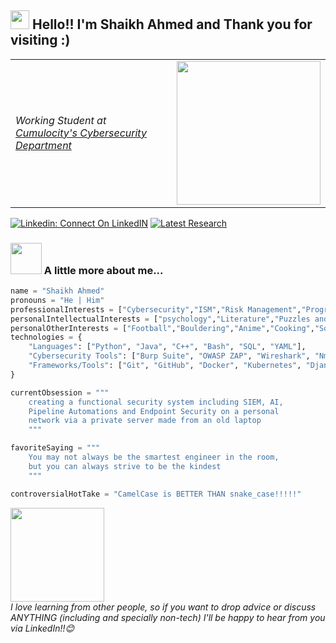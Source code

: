 <h2>
  <img src="https://media3.giphy.com/media/v1.Y2lkPTc5MGI3NjExcHhyZWd1bzVpYmwzdGFzaTM4YWlnazcyazVuemwxNmR2bnNxNWRzeSZlcD12MV9pbnRlcm5hbF9naWZfYnlfaWQmY3Q9Zw/gHPOb1fEVWu5GHL2tk/giphy.gif" width="30"/> 
  Hello!! I'm Shaikh Ahmed and Thank you for visiting :)
</h2>

<table>
  <tr>
    <td>
      <p>
        <em>Working Student at 
        <a href="https://www.cumulocity.com">Cumulocity's Cybersecurity Department</a></em>
      </p>
    </td>
    <td>
      <img src="https://media2.giphy.com/media/v1.Y2lkPTc5MGI3NjExaDVqNGZ2ZDkzMGwwd296dHRyYzg0eTdqYWo0MWdieG5jbm1uajVkbCZlcD12MV9pbnRlcm5hbF9naWZfYnlfaWQmY3Q9Zw/CuuSHzuc0O166MRfjt/giphy.gif" width="230">
    </td>
  </tr>
</table>

[![Linkedin: Connect On LinkedIN](https://img.shields.io/badge/-Connect%20On%20LinkedIn-blue?style=flat-square&logo=Linkedin&logoColor=white&link=https://www.linkedin.com/in/shaikh-ahmed-5199a122b/)](https://www.linkedin.com/in/shaikh-ahmed-5199a122b/)
[![Latest Research](https://img.shields.io/badge/-Latest%20Research!-green?style=flat-square&link=https://ieeexplore.ieee.org/document/10592406)](https://ieeexplore.ieee.org/document/10592406)

### <img src="https://media.giphy.com/media/VgCDAzcKvsR6OM0uWg/giphy.gif" width="50"> A little more about me...  

```python
name = "Shaikh Ahmed"
pronouns = "He | Him"
professionalInterests = ["Cybersecurity","ISM","Risk Management","Programming","DevSecOps"]
personalIntellectualInterests = ["psychology","Literature","Puzzles and CTF","Sociology"]
personalOtherInterests = ["Football","Bouldering","Anime","Cooking","Socialising"]
technologies = {
    "Languages": ["Python", "Java", "C++", "Bash", "SQL", "YAML"],
    "Cybersecurity Tools": ["Burp Suite", "OWASP ZAP", "Wireshark", "Nmap", "Netcat", "GHAS"],
    "Frameworks/Tools": ["Git", "GitHub", "Docker", "Kubernetes", "Django", "Spring", "Maven"]
}

currentObsession = """
    creating a functional security system including SIEM, AI,
    Pipeline Automations and Endpoint Security on a personal
    network via a private server made from an old laptop
    """

favoriteSaying = """
    You may not always be the smartest engineer in the room,
    but you can always strive to be the kindest
    """

controversialHotTake = "CamelCase is BETTER THAN snake_case!!!!!"
```

<img src="https://media2.giphy.com/media/v1.Y2lkPTc5MGI3NjExbWt1c2s5NG9iZnpqbXY1bjQzZDlrMTBob3N3MzAyNjJsaG16d3NjciZlcD12MV9pbnRlcm5hbF9naWZfYnlfaWQmY3Q9cw/8yI3Ne21rAjHDFzjPG/giphy.gif
" width="150">
<br>
<em>I love learning from other people, so if you want to drop advice or discuss ANYTHING (including and specially non-tech) I'll be happy to hear from you via LinkedIn!!😊</em>
